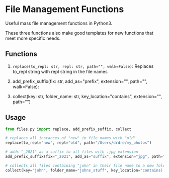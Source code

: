 # File Management Functions
Useful mass file management functions in Python3. 

These three functions also make good templates for new functions that meet more specific needs.

## Functions
1. ```replace(to_repl: str, repl: str, path="", walk=False)```:
Replaces to_repl string with repl string in the file names 

2. add_prefix_suffix(fix: str, add_as="prefix", extension="", path="", walk=False):


3. collect(key: str, folder_name: str, key_location="contains", extension="", path="")


## Usage
``` python
from files.py import replace, add_prefix_suffix, collect

# replaces all instances of "new" in file names with "old"
replace(to_repl="new", repl="old", path="/Users/drdre/my_photos")

# adds "_2021" as a suffix to all files with .jpg extension
add_prefix_suffix(fix="_2021", add_as="suffix", extension="jpg", path="/Users/drdre/my_photos")

# collects all files containing "john" in their file name to a new folder named "johns_stuff"
collect(key="john", folder_name="johns_stuff", key_location="contains)
```